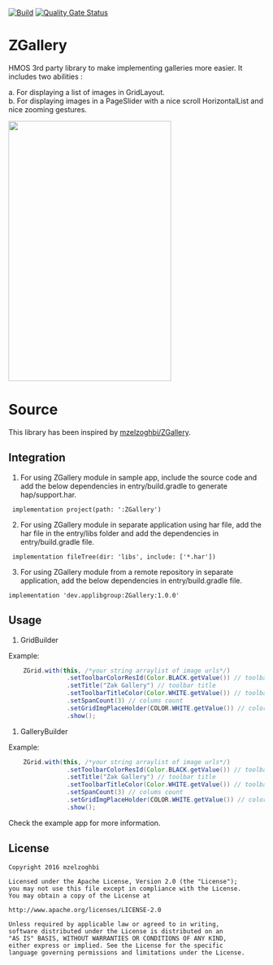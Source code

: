 [![Build](https://github.com/applibgroup/ZGallery/actions/workflows/main.yml/badge.svg)](https://github.com/applibgroup/ZGallery/actions/workflows/main.yml)
[![Quality Gate Status](https://sonarcloud.io/api/project_badges/measure?project=applibgroup_ZGallery&metric=alert_status)](https://sonarcloud.io/dashboard?id=applibgroup_ZGallery)

# ZGallery
HMOS 3rd party library to make implementing galleries more easier. 
It includes two abilities :

a. For displaying a list of images in GridLayout.<br/>
b. For displaying images in a PageSlider with a nice scroll HorizontalList and nice zooming gestures.
<p>
	<image src = "/Material%20Calendar.png" width = 320 height = 512)/>
</p>

# Source
This library has been inspired by [mzelzoghbi/ZGallery](https://github.com/mzelzoghbi/ZGallery).

## Integration

1. For using ZGallery module in sample app, include the source code and add the below dependencies in entry/build.gradle to generate hap/support.har.
```
 implementation project(path: ':ZGallery')
```
2. For using ZGallery module in separate application using har file, add the har file in the entry/libs folder and add the dependencies in entry/build.gradle file.
```
 implementation fileTree(dir: 'libs', include: ['*.har'])
```
3. For using ZGallery module from a remote repository in separate application, add the below dependencies in entry/build.gradle file.
```
implementation 'dev.applibgroup:ZGallery:1.0.0'
```

## Usage
 1. GridBuilder

Example:

```java
    ZGrid.with(this, /*your string arraylist of image urls*/)
                .setToolbarColorResId(Color.BLACK.getValue()) // toolbar color
                .setTitle("Zak Gallery") // toolbar title
                .setToolbarTitleColor(Color.WHITE.getValue()) // toolbar title color
                .setSpanCount(3) // colums count
                .setGridImgPlaceHolder(COLOR.WHITE.getValue()) // color placeholder for the grid image until it loads
                .show();
```

1. GalleryBuilder

Example:

```java
    ZGrid.with(this, /*your string arraylist of image urls*/)
                .setToolbarColorResId(Color.BLACK.getValue()) // toolbar color
                .setTitle("Zak Gallery") // toolbar title
                .setToolbarTitleColor(Color.WHITE.getValue()) // toolbar title color
                .setSpanCount(3) // colums count
                .setGridImgPlaceHolder(COLOR.WHITE.getValue()) // color placeholder for the grid image until it loads
                .show();
```
Check the example app for more information.

## License

	Copyright 2016 mzelzoghbi

	Licensed under the Apache License, Version 2.0 (the "License"); 
	you may not use this file except in compliance with the License.
	You may obtain a copy of the License at

	http://www.apache.org/licenses/LICENSE-2.0

	Unless required by applicable law or agreed to in writing, 
	software distributed under the License is distributed on an 
	"AS IS" BASIS, WITHOUT WARRANTIES OR CONDITIONS OF ANY KIND, 
	either express or implied. See the License for the specific 
	language governing permissions and limitations under the License.
